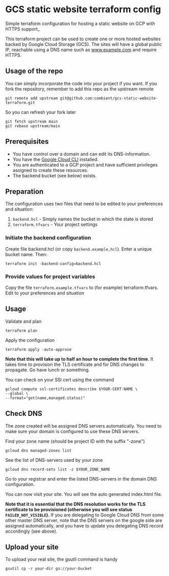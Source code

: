 # GCS static website terraform config

Simple terraform configuration for hosting a static website on GCP with HTTPS support_

This terraform project can be used to create one or more hosted websites backed by 
Google Cloud Storage (GCS). The sites will have a global public IP, reachable using
a DNS name such as www.example.com and require HTTPS. 

## Usage of the repo

You can simply incorporate the code into your project if you want.
If you fork the repository, remember to add this repo as the upstream remote

    git remote add upstream git@github.com:combient/gcs-static-website-terraform.git

So you can refresh your fork later

    git fetch upstream main
    git rebase upstream/main 

## Prerequisites

- You have control over a domain and can edit its DNS-information. 
- You have the [Google Cloud CLI](https://cloud.google.com/sdk/docs/install-sdk) installed. 
- You are authenticated to a GCP project and have sufficient privileges assigned to create 
these resources.
- The backend bucket (see below) exists.

## Preparation

The configuration uses two files that need to be edited to your preferences and situation:
1. `backend.hcl` - Simply names the bucket in which the state is stored
2. `terraform.tfvars` - Your project settings

### Initiate the backend configuration

Create file backend.hcl (or copy `backend.example,hcl`). Enter a unique bucket name. Then:

    terraform init -backend-config=backend.hcl  

### Provide values for project variables

Copy the file `terraform.example.tfvars` to (for example) terraform.tfvars. Edit to your preferences and situation

## Usage

Validate and plan

    terraform plan

Apply the configuration

    terraform apply -auto-approve

**Note that this will take up to half an hour to complete the first time**. It takes time to provision 
the TLS certificate and for DNS changes to propagate. Go have lunch or something. 

You can check on your SSl cert using the command

    gcloud compute ssl-certificates describe $YOUR-CERT-NAME \
    --global \
    --format="get(name,managed.status)"

## Check DNS

The zone created will be assigned DNS servers automatically. You need to make sure your domain is configured to use these
DNS servers. 

Find your zone name (should be project ID with the suffix "-zone")

    gcloud dns managed-zones list

See the list of DNS-servers used by your zone

    gcloud dns record-sets list -z $YOUR_ZONE_NAME

Go to your registrar and enter the listed DNS-servers in the domain DNS configuration. 

You can now visit your site. You will see the auto generated index.html file. 

**Note that it is essential that the DNS resolution works for the TLS certificate to be provisioned 
(otherwise you will see status `FAILED_NOT_VISIBLE`).** If you are delegating to Google Cloud DNS from
some other master DNS server, note that the DNS servers on the google side are assigned automatically,
and you have to update you delegating DNS record accordingly (see above).

## Upload your site

To upload your real site, the gsutil command is handy

    gsutil cp -r your-dir gs://your-bucket